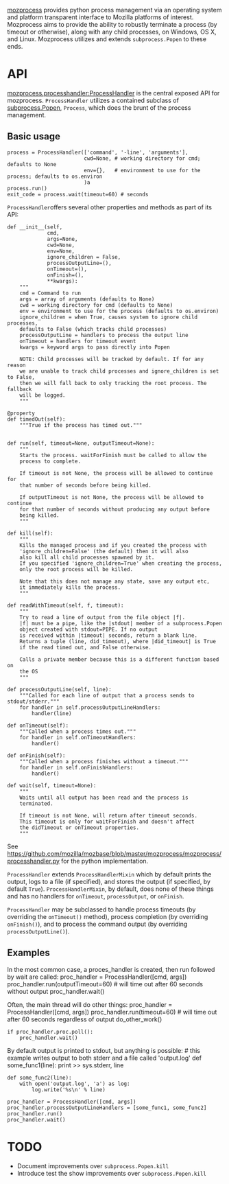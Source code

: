 [mozprocess](https://github.com/mozilla/mozbase/tree/master/mozprocess)
provides python process management via an operating system
and platform transparent interface to Mozilla platforms of interest.
Mozprocess aims to provide the ability
to robustly terminate a process (by timeout or otherwise), along with
any child processes, on Windows, OS X, and Linux. Mozprocess utilizes
and extends `subprocess.Popen` to these ends.


# API

[mozprocess.processhandler:ProcessHandler](https://github.com/mozilla/mozbase/blob/master/mozprocess/mozprocess/processhandler.py)
is the central exposed API for mozprocess.  `ProcessHandler` utilizes
a contained subclass of [subprocess.Popen](http://docs.python.org/library/subprocess.html),
`Process`, which does the brunt of the process management.

## Basic usage

    process = ProcessHandler(['command', '-line', 'arguments'],
                             cwd=None, # working directory for cmd; defaults to None
                             env={},   # environment to use for the process; defaults to os.environ
                             )a
    process.run()
    exit_code = process.wait(timeout=60) # seconds

`ProcessHandler`offers several other properties and methods as part of its API:

    def __init__(self,
                 cmd,
                 args=None,
                 cwd=None,
                 env=None,
                 ignore_children = False,
                 processOutputLine=(),
                 onTimeout=(),
                 onFinish=(),
                 **kwargs):
        """
        cmd = Command to run
        args = array of arguments (defaults to None)
        cwd = working directory for cmd (defaults to None)
        env = environment to use for the process (defaults to os.environ)
        ignore_children = when True, causes system to ignore child processes,
        defaults to False (which tracks child processes)
        processOutputLine = handlers to process the output line
        onTimeout = handlers for timeout event
        kwargs = keyword args to pass directly into Popen

        NOTE: Child processes will be tracked by default. If for any reason
        we are unable to track child processes and ignore_children is set to False,
        then we will fall back to only tracking the root process. The fallback
        will be logged.
        """

    @property
    def timedOut(self):
        """True if the process has timed out."""


    def run(self, timeout=None, outputTimeout=None):
        """
        Starts the process. waitForFinish must be called to allow the
        process to complete.

        If timeout is not None, the process will be allowed to continue for
        that number of seconds before being killed.

        If outputTimeout is not None, the process will be allowed to continue
        for that number of seconds without producing any output before
        being killed.
        """

    def kill(self):
        """
        Kills the managed process and if you created the process with
        'ignore_children=False' (the default) then it will also
        also kill all child processes spawned by it.
        If you specified 'ignore_children=True' when creating the process,
        only the root process will be killed.

        Note that this does not manage any state, save any output etc,
        it immediately kills the process.
        """

    def readWithTimeout(self, f, timeout):
        """
        Try to read a line of output from the file object |f|.
        |f| must be a pipe, like the |stdout| member of a subprocess.Popen
        object created with stdout=PIPE. If no output
        is received within |timeout| seconds, return a blank line.
        Returns a tuple (line, did_timeout), where |did_timeout| is True
        if the read timed out, and False otherwise.

        Calls a private member because this is a different function based on
        the OS
        """

    def processOutputLine(self, line):
        """Called for each line of output that a process sends to stdout/stderr."""
        for handler in self.processOutputLineHandlers:
            handler(line)

    def onTimeout(self):
        """Called when a process times out."""
        for handler in self.onTimeoutHandlers:
            handler()

    def onFinish(self):
        """Called when a process finishes without a timeout."""
        for handler in self.onFinishHandlers:
            handler()

    def wait(self, timeout=None):
        """
        Waits until all output has been read and the process is 
        terminated.

        If timeout is not None, will return after timeout seconds.
        This timeout is only for waitForFinish and doesn't affect
        the didTimeout or onTimeout properties.
        """

See https://github.com/mozilla/mozbase/blob/master/mozprocess/mozprocess/processhandler.py
for the python implementation.

`ProcessHandler` extends `ProcessHandlerMixin` which by default prints the
output, logs to a file (if specified), and stores the output (if specified, by
default `True`).  `ProcessHandlerMixin`, by default, does none of these things
and has no handlers for `onTimeout`, `processOutput`, or `onFinish`.

`ProcessHandler` may be subclassed to handle process timeouts (by overriding
the `onTimeout()` method), process completion (by overriding
`onFinish()`), and to process the command output (by overriding
`processOutputLine()`).

## Examples

In the most common case, a proces_handler is created, then run followed by wait are called:
    proc_handler = ProcessHandler([cmd, args])
    proc_handler.run(outputTimeout=60) # will time out after 60 seconds without output
    proc_handler.wait()

Often, the main thread will do other things:
    proc_handler = ProcessHandler([cmd, args])
    proc_handler.run(timeout=60) # will time out after 60 seconds regardless of output
    do_other_work()

    if proc_handler.proc.poll():
        proc_handler.wait()

By default output is printed to stdout, but anything is possible:
    # this example writes output to both stderr and a file called 'output.log'
    def some_func1(line):
        print >> sys.stderr, line

    def some_func2(line):
        with open('output.log', 'a') as log:
            log.write('%s\n' % line)

    proc_handler = ProcessHandler([cmd, args])
    proc_handler.processOutputLineHandlers = [some_func1, some_func2]
    proc_handler.run()
    proc_handler.wait()

# TODO

- Document improvements over `subprocess.Popen.kill`
- Introduce test the show improvements over `subprocess.Popen.kill`

